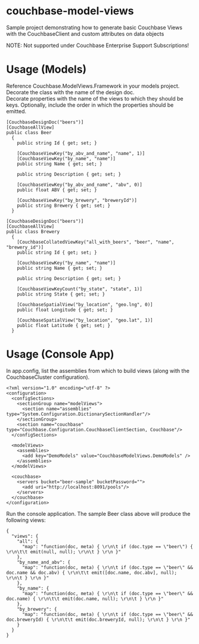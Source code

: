 couchbase-model-views
=====================

Sample project demonstrating how to generate basic Couchbase Views with the CouchbaseClient and custom attributes on data objects

NOTE: Not supported under Couchbase Enterprise Support Subscriptions!

Usage (Models)
=====================

Reference Couchbase.ModelViews.Framework in your models project.  Decorate the class with the name of the design doc.  
Decorate properties with the name of the views to which they should be keys.  Optionally, include the order in which 
the properties should be emitted.  

    [CouchbaseDesignDoc("beers")]
    [CouchbaseAllView]
    public class Beer
	  {
  		public string Id { get; set; }
  
  		[CouchbaseViewKey("by_abv_and_name", "name", 1)]
  		[CouchbaseViewKey("by_name", "name")]
  		public string Name { get; set; }
  
  		public string Description { get; set; }
  
  		[CouchbaseViewKey("by_abv_and_name", "abv", 0)]
  		public float ABV { get; set; }
  
  		[CouchbaseViewKey("by_brewery", "breweryId")]
  		public string Brewery { get; set; }
	  }

    [CouchbaseDesignDoc("beers")]
    [CouchbaseAllView]
    public class Brewery
	  {
		[CouchbaseCollatedViewKey("all_with_beers", "beer", "name", "brewery_id")]
  		public string Id { get; set; }
  
  		[CouchbaseViewKey("by_name", "name")]
  		public string Name { get; set; }
  
  		public string Description { get; set; }
  		
  		[CouchbaseViewKeyCount("by_state", "state", 1)]
  		public string State { get; set; }
  
		[CouchbaseSpatialView("by_location", "geo.lng", 0)]
		public float Longitude { get; set; }
  		
		[CouchbaseSpatialView("by_location", "geo.lat", 1)]
  		public float Latitude { get; set; }  		
	  }
    
Usage (Console App)
=====================

In app.config, list the assemblies from which to build views (along with the CouchbaseCluster configuration).

    <?xml version="1.0" encoding="utf-8" ?>
    <configuration>
      <configSections>    
        <sectionGroup name="modelViews">
          <section name="assemblies" type="System.Configuration.DictionarySectionHandler"/>      
        </sectionGroup>
        <section name="couchbase" type="Couchbase.Configuration.CouchbaseClientSection, Couchbase"/>
      </configSections>
  
      <modelViews>
        <assemblies>
          <add key="DemoModels" value="CouchbaseModelViews.DemoModels" />
        </assemblies>
      </modelViews>
    
      <couchbase>
        <servers bucket="beer-sample" bucketPassword="">
          <add uri="http://localhost:8091/pools"/>      
        </servers>
      </couchbase>
    </configuration>
    
Run the console application.  The sample Beer class above will produce the following views:

    {
      "views": {
        "all": {
          "map": "function(doc, meta) { \r\n\t if (doc.type == \"beer\") { \r\n\t\t emit(null, null); \r\n\t } \r\n }"        
        },
        "by_name_and_abv": {
          "map": "function(doc, meta) { \r\n\t if (doc.type == \"beer\" && doc.name && doc.abv) { \r\n\t\t emit([doc.name, doc.abv], null); \r\n\t } \r\n }"
        },
        "by_name": {
          "map": "function(doc, meta) { \r\n\t if (doc.type == \"beer\" && doc.name) { \r\n\t\t emit(doc.name, null); \r\n\t } \r\n }"
        },
        "by_brewery": {
          "map": "function(doc, meta) { \r\n\t if (doc.type == \"beer\" && doc.breweryId) { \r\n\t\t emit(doc.breweryId, null); \r\n\t } \r\n }"
        }
      }
    }
